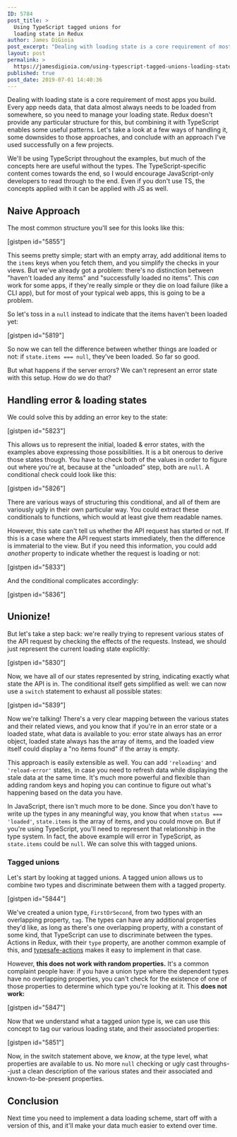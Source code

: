 ```yaml
---
ID: 5784
post_title: >
  Using TypeScript tagged unions for
  loading state in Redux
author: James DiGioia
post_excerpt: "Dealing with loading state is a core requirement of most apps you build. Let's see how we can handle this with TypeScript and Redux."
layout: post
permalink: >
  https://jamesdigioia.com/using-typescript-tagged-unions-loading-state-redux/
published: true
post_date: 2019-07-01 14:40:36
---
```

Dealing with loading state is a core requirement of most apps you build. Every app needs data, that data almost always needs to be loaded from somewhere, so you need to manage your loading state. Redux doesn't provide any particular structure for this, but combining it with TypeScript enables some useful patterns. Let's take a look at a few ways of handling it, some downsides to those approaches, and conclude with an approach I've used successfully on a few projects.

We'll be using TypeScript throughout the examples, but much of the concepts here are useful without the types. The TypeScript-specific content comes towards the end, so I would encourage JavaScript-only developers to read through to the end. Even if you don't use TS, the concepts applied with it can be applied with JS as well.

## Naive Approach

The most common structure you'll see for this looks like this:

[gistpen id="5855"]

This seems pretty simple; start with an empty array, add additional items to the `items` keys when you fetch them, and you simplify the checks in your views. But we've already got a problem: there's no distinction between "haven't loaded any items" and "successfully loaded no items". This _can_ work for some apps, if they're really simple or they die on load failure (like a CLI app), but for most of your typical web apps, this is going to be a problem.

So let's toss in a `null` instead to indicate that the items haven't been loaded yet:

[gistpen id="5819"]

So now we can tell the difference between whether things are loaded or not: if `state.items === null`, they've been loaded. So far so good.

But what happens if the server errors? We can't represent an error state with this setup. How do we do that?

## Handling error & loading states

We could solve this by adding an error key to the state:

[gistpen id="5823"]

This allows us to represent the initial, loaded & error states, with the examples above expressing those possibilities. It is a bit onerous to derive those states though. You have to check both of the values in order to figure out where you're at, because at the "unloaded" step, both are `null`. A conditional check could look like this:

[gistpen id="5826"]

There are various ways of structuring this conditional, and all of them are variously ugly in their own particular way. You could extract these conditionals to functions, which would at least give them readable names.

However, this sate can't tell us whether the API request has started or not. If this is a case where the API request starts immediately, then the difference is immaterial to the view. But if you need this information, you could add _another_ property to indicate whether the request is loading or not:

[gistpen id="5833"]

And the conditional complicates accordingly:

[gistpen id="5836"]

## Unionize!

But let's take a step back: we're really trying to represent various states of the API request by checking the effects of the requests. Instead, we should just represent the current loading state explicitly:

[gistpen id="5830"]

Now, we have all of our states represented by string, indicating exactly what state the API is in. The conditional itself gets simplified as well: we can now use a `switch` statement to exhaust all possible states:

[gistpen id="5839"]

Now we're talking! There's a very clear mapping between the various states and their related views, and you know that if you're in an error state or a loaded state, what data is available to you: error state always has an error object, loaded state always has the array of items, and the loaded view itself could display a "no items found" if the array is empty.

This approach is easily extensible as well. You can add `'reloading'` and `'reload-error'` states, in case you need to refresh data while displaying the stale data at the same time. It's much more powerful and flexible than adding random keys and hoping you can continue to figure out what's happening based on the data you have.

In JavaScript, there isn't much more to be done. Since you don't have to write up the types in any meaningful way, you know that when `status === 'loaded'`, `state.items` is the array of items, and you could move on. But if you're using TypeScript, you'll need to represent that relationship in the type system. In fact, the above example will error in TypeScript, as `state.items` could be `null`. We can solve this with tagged unions.

### Tagged unions

Let's start by looking at tagged unions. A tagged union allows us to combine two types and discriminate between them with a tagged property.

[gistpen id="5844"]

We've created a union type, `FirstOrSecond`, from two types with an overlapping property, `tag`. The types can have any additional properties they'd like, as long as there's one overlapping property, with a constant of some kind, that TypeScript can use to discriminate between the types. Actions in Redux, with their `type` property, are another common example of this, and [typesafe-actions](https://github.com/piotrwitek/typesafe-actions) makes it easy to implement in that case.

However, **this does not work with random properties.** It's a common complaint people have: if you have a union type where the dependent types have no overlapping properties, you can't check for the existence of one of those properties to determine which type you're looking at it. This **does not work:**

[gistpen id="5847"]

Now that we understand what a tagged union type is, we can use this concept to tag our various loading state, and their associated properties:

[gistpen id="5851"]

Now, in the switch statement above, we _know_, at the type level, what properties are available to us. No more `null` checking or ugly cast throughs--just a clean description of the various states and their associated and known-to-be-present properties.

## Conclusion

Next time you need to implement a data loading scheme, start off with a version of this, and it'll make your data much easier to extend over time.